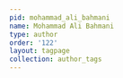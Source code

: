 ```yaml
---
pid: mohammad_ali_bahmani
name: Mohammad Ali Bahmani
type: author
order: '122'
layout: tagpage
collection: author_tags
---
```

